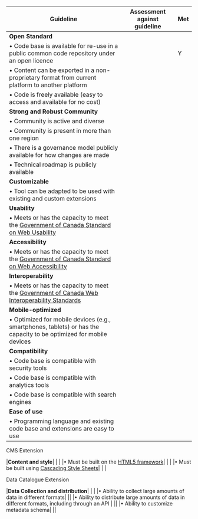 | Guideline                                                    | Assessment against guideline       | Met |
|--------------------------------------------------------------|---|---------------------------------|
|**Open Standard**|
|• Code base is available for re-use in a public common code repository under an open licence |  | Y  |
|• Content can be exported in a non-proprietary format from current platform to another platform |     |   |
|• Code is freely available (easy to access and available for no cost)|   |  |
|**Strong and Robust Community**| |
|• Community is active and diverse|   |   |
|• Community is present in more than one region
|• There is a governance model publicly available for how changes are made |
|• Technical roadmap is publicly available |    |
|**Customizable** |   |
|• Tool can be adapted to be used with existing and custom extensions |   |
|**Usability**|    |
|• Meets or has the capacity to meet the [Government of Canada Standard on Web Usability](https://www.tbs-sct.gc.ca/pol/doc-eng.aspx?id=24227&section=html) |    |
|**Accessibility**|  |
|• Meets or has the capacity to meet the [Government of Canada Standard on Web Accessibility](https://www.tbs-sct.gc.ca/pol/doc-eng.aspx?id=23601) |   |
|**Interoperability**|   |
|• Meets or has the capacity to meet the [Government of Canada Web Interoperability Standards](https://www.tbs-sct.gc.ca/pol/doc-eng.aspx?id=25875) |   |
|**Mobile-optimized**|   |
|• Optimized for mobile devices (e.g., smartphones, tablets) or has the capacity to be optimized for mobile devices |   |
|**Compatibility**|   |
|• Code base is compatible with security tools |   |
|• Code base is compatible with analytics tools |  |
|• Code base is compatible with search engines |   |
|**Ease of use**|  |
|• Programming language and existing code base and extensions are easy to use |   |

CMS Extension

|**Content and style**|   | |
|• Must be built on the [HTML5 framework](https://www.w3.org/TR/html5/)|   |  |
|• Must be built using [Cascading Style Sheets](https://www.w3.org/Style/CSS/Overview.en.html)|   |  |

Data Catalogue Extension

|**Data Collection and distribution**|  |  |
|• Ability to collect large amounts of data in different formats|   ||
|• Ability to distribute large amounts of data in different formats, including through an API |  ||
|• Ability to customize metadata schema|  ||
